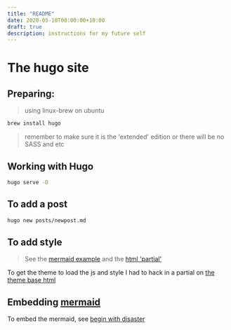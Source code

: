 ```yaml
---
title: "README"
date: 2020-05-10T00:00:00+10:00
draft: true
description: instructions for my future self
---
```


# The hugo site

## Preparing:

> using linux-brew on ubuntu

```bash
brew install hugo
```

> remember to make sure it is the 'extended' edition
> or there will be no SASS and etc

## Working with Hugo

```bash
hugo serve -D
```

## To add a post

```bash
hugo new posts/newpost.md
```

## To add style

> See the [mermaid example](./assets/sass/mermaid.scss)
> and the [html 'partial'](./layouts/partials/mermaid.html)

To get the theme to load the js and style I had to hack in
a partial on [the theme base html](./themes/m10c/layouts/_default/baseof.html)

## Embedding [mermaid](https://mermaid-js.github.io/mermaid/#/examples)

To embed the mermaid, see [begin with disaster](./posts/begin-with-disaster.md)
